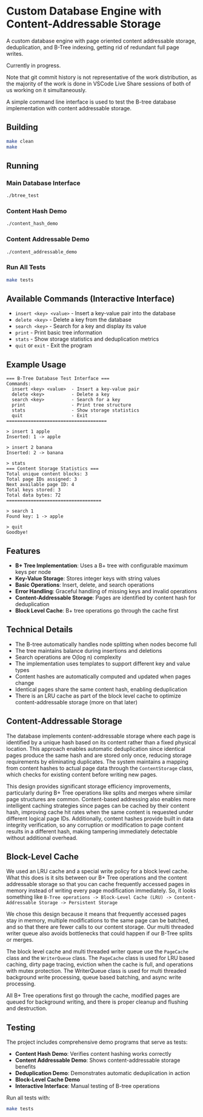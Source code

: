 # Custom Database Engine with Content-Addressable Storage

A custom database engine with page oriented content addressable storage, deduplication, and B-Tree indexing, getting rid of redundant full page writes.

Currently in progress.

Note that git commit history is not representative of the work distribution, as the majority of the work is done in VSCode Live Share sessions of both of us working on it simultaneously.

A simple command line interface is used to test the B-tree database implementation with content addressable storage.

## Building

```bash
make clean
make
```

## Running

### Main Database Interface
```bash
./btree_test
```

### Content Hash Demo
```bash
./content_hash_demo
```

### Content Addressable Demo
```bash
./content_addressable_demo
```

### Run All Tests
```bash
make tests
```

## Available Commands (Interactive Interface)

- `insert <key> <value>` - Insert a key-value pair into the database
- `delete <key>` - Delete a key from the database
- `search <key>` - Search for a key and display its value
- `print` - Print basic tree information
- `stats` - Show storage statistics and deduplication metrics
- `quit` or `exit` - Exit the program

## Example Usage

```
=== B-Tree Database Test Interface ===
Commands:
  insert <key> <value>  - Insert a key-value pair
  delete <key>          - Delete a key
  search <key>          - Search for a key
  print                 - Print tree structure
  stats                 - Show storage statistics
  quit                  - Exit
=====================================

> insert 1 apple
Inserted: 1 -> apple

> insert 2 banana
Inserted: 2 -> banana

> stats
=== Content Storage Statistics ===
Total unique content blocks: 3
Total page IDs assigned: 3
Next available page ID: 4
Total keys stored: 3
Total data bytes: 72
===================================

> search 1
Found key: 1 -> apple

> quit
Goodbye!
```

## Features

- **B+ Tree Implementation**: Uses a B+ tree with configurable maximum keys per node
- **Key-Value Storage**: Stores integer keys with string values
- **Basic Operations**: Insert, delete, and search operations
- **Error Handling**: Graceful handling of missing keys and invalid operations
- **Content-Addressable Storage**: Pages are identified by content hash for deduplication
- **Block Level Cache**: B+ tree operations go through the cache first

## Technical Details

- The B-tree automatically handles node splitting when nodes become full
- The tree maintains balance during insertions and deletions
- Search operations are O(log n) complexity
- The implementation uses templates to support different key and value types
- Content hashes are automatically computed and updated when pages change
- Identical pages share the same content hash, enabling deduplication
- There is an LRU cache as part of the block level cache to optimize content-addressable storage (more on that later)

## Content-Addressable Storage

The database implements content-addressable storage where each page is identified by a unique hash based on its content rather than a fixed physical location. This approach enables automatic deduplication since identical pages produce the same hash and are stored only once, reducing storage requirements by eliminating duplicates. The system maintains a mapping from content hashes to actual page data through the `ContentStorage` class, which checks for existing content before writing new pages.

This design provides significant storage efficiency improvements, particularly during B+ Tree operations like splits and merges where similar page structures are common. Content-based addressing also enables more intelligent caching strategies since pages can be cached by their content hash, improving cache hit rates when the same content is requested under different logical page IDs. Additionally, content hashes provide built in data integrity verification, so any corruption or modification to page content results in a different hash, making tampering immediately detectable without additional overhead.

## Block-Level Cache

We used an LRU cache and a special write policy for a block level cache. What this does is it sits between our B+ Tree operations and the content addressable storage so that you can cache frequently accessed pages in memory instead of writing every page modification immediately. 
So, it looks something like `B-Tree operations -> Block-Level Cache (LRU) -> Content-Addressable Storage -> Persistent Storage`

We chose this design because it means that frequently accessed pages stay in memory, multiple modifications to the same page can be batched, and so that there are fewer calls to our content storage. Our multi threaded writer queue also avoids bottlenecks that could happen if our B-Tree splits or merges. 

The block level cache and multi threaded writer queue use the `PageCache` class and the `WriterQueue` class. The `PageCache` class is used for LRU based caching, dirty page tracing, eviction when the cache is full, and operations with mutex protection. The WriterQueue class is used for multi threaded background write processing, queue based batching, and async write processing.

All B+ Tree operations first go through the cache, modified pages are queued for background writing, and there is proper cleanup and flushing and destruction.
## Testing

The project includes comprehensive demo programs that serve as tests:

- **Content Hash Demo**: Verifies content hashing works correctly
- **Content Addressable Demo**: Shows content-addressable storage benefits
- **Deduplication Demo**: Demonstrates automatic deduplication in action
- **Block-Level Cache Demo**
- **Interactive Interface**: Manual testing of B-tree operations

Run all tests with:
```bash
make tests
```
